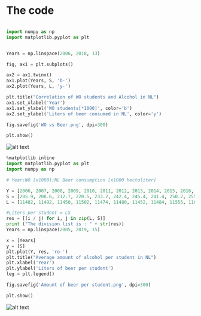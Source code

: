 # The code
```python

import numpy as np
import matplotlib.pyplot as plt


Years = np.linspace(2006, 2018, 13)

fig, ax1 = plt.subplots()

ax2 = ax1.twinx()
ax1.plot(Years, S, 'b-')
ax2.plot(Years, L, 'y-')

plt.title("Correlation of WO students and Alcohol in NL")
ax1.set_xlabel('Year')
ax1.set_ylabel('WO students[*1000]', color='b')
ax2.set_ylabel('Liters of beer consumed in NL', color='y')

fig.savefig('WO vs Beer.png', dpi=300)

plt.show()
```
![alt text](https://github.com/Daan370/plot-wo-vs-beer/blob/master/WO%20vs%20beer%20plot.png "The plot of beer")

```python
%matplotlib inline
import matplotlib.pyplot as plt
import numpy as np

# Year;WO [x1000];NL Beer consumption [x1000 hectoliter]

Y = [2006, 2007, 2008, 2009, 2010, 2011, 2012, 2013, 2014, 2015, 2016, 2017, 2018]
S = [205.9, 208.6, 212.7, 220.5, 233.2, 242.4, 245.4, 241.4, 250.2, 255.7, 261.2, 267.9, 280.1]
L = [11402, 11492, 11450, 11502, 11474, 11480, 11452, 11484, 11555, 11601, 11731, 11862, 12048]

#Liters per student = LS
res = [(i / j) for i, j in zip(L, S)] 
print ("The division list is : " + str(res)) 
Years = np.linspace(2005, 2019, 15)

x = [Years]
y = [S]
plt.plot(Y, res, 'ro-') 
plt.title("Average amount of alcohol per student in NL")
plt.xlabel('Year')
plt.ylabel('Liters of beer per student')
leg = plt.legend()

fig.savefig('Amount of beer per student.png', dpi=300)

plt.show()
```
![alt text](https://github.com/Daan370/plot-wo-vs-beer/blob/master/Average%20amount%20of%20beer%20per%20student.png)

